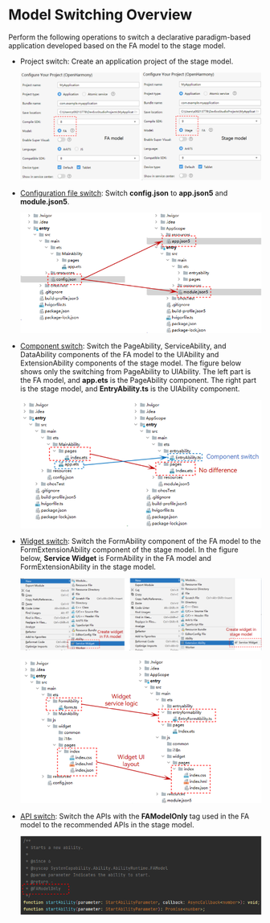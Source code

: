 # Model Switching Overview


Perform the following operations to switch a declarative paradigm-based application developed based on the FA model to the stage model.


- Project switch: Create an application project of the stage model.

  ![model-switch-overview1](figures/model-switch-overview1.png)

- [Configuration file switch](configuration-file-diff.md): Switch **config.json** to **app.json5** and **module.json5**.

  ![model-switch-overview2](figures/model-switch-overview2.png)

- [Component switch](pageability-switch.md): Switch the PageAbility, ServiceAbility, and DataAbility components of the FA model to the UIAbility and ExtensionAbility components of the stage model. The figure below shows only the switching from PageAbility to UIAbility. The left part is the FA model, and **app.ets** is the PageAbility component. The right part is the stage model, and **EntryAbility.ts** is the UIAbility component.

  ![model-switch-overview3](figures/model-switch-overview3.png)

- [Widget switch](widget-switch.md): Switch the FormAbility component of the FA model to the FormExtensionAbility component of the stage model. In the figure below, **Service Widget** is FormAbility in the FA model and FormExtensionAbility in the stage model.

  ![model-switch-overview4](figures/model-switch-overview4.png)

  ![model-switch-overview5](figures/model-switch-overview5.png)

- [API switch](api-switch-overview.md): Switch the APIs with the **FAModelOnly** tag used in the FA model to the recommended APIs in the stage model.

  ![model-switch-overview6](figures/model-switch-overview6.png)
